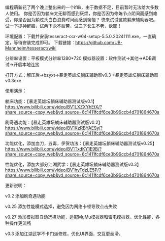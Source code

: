 编程萌新花了两个晚上整出来的一个if串，由于数据不足，目前暂时无法给大多数人使用。
你是否因为躺床太无聊而感到厌烦，你是否因为修炼节点阴间而感到难受，你是否因为躺过头白白浪费时间而感到懊恼？
快来试试这款躺床辅助器吧。试一下提神醒脑，试两下永不疲劳，试三下长生不老，欧耶！

环境配置：下载并安装tesseract-ocr-w64-setup-5.5.0.20241111.exe，一直确定，等待安装完成即可。
下载链接：https://github.com/UB-Mannheim/tesseract/wiki

分辨率设置：平板模式分辨率1280*720
模拟器设置：软件测试->其他->ADB调试->开启本地连接

打开方式：解压后->bzyxt->暴走英雄坛躺床辅助器v0.3->暴走英雄坛躺床辅助器v0.3exe

使用演示：

躺床功能：【暴走英雄坛躺床辅助器测试版v0.1】 https://www.bilibili.com/video/BV1LXZXYhEtX/?share_source=copy_web&vd_source=6c1411fcdf6ce3b96ccb4d701864670a

刷奇遇功能：【暴走英雄坛躺床辅助器测试版v0.2】 https://www.bilibili.com/video/BV1KzRBYAESy/?share_source=copy_web&vd_source=6c1411fcdf6ce3b96ccb4d701864670a

功能优化，添加血刀，五毒，伊贺功法：【暴走英雄坛躺床辅助器测试版v0.25】 https://www.bilibili.com/video/BV1TxdKY1E9B/?share_source=copy_web&vd_source=6c1411fcdf6ce3b96ccb4d701864670a

性能优化，添加大部分江湖武学：【暴走英雄坛躺床辅助器测试版v0.3】 https://www.bilibili.com/video/BV1hyTdzLE5P/?share_source=copy_web&vd_source=6c1411fcdf6ce3b96ccb4d701864670a

更新说明：

v0.2 添加刷奇遇功能

v0.25 添加性能模式选择，避免因为网络卡顿导致点击失败

v0.27 添加模拟器自动选择功能，适配MuMu模拟器和雷电模拟器。优化性能，各种操作更流畅

v0.3 添加江湖武学不卡门派修炼，优化UI界面，交互更丝滑。
